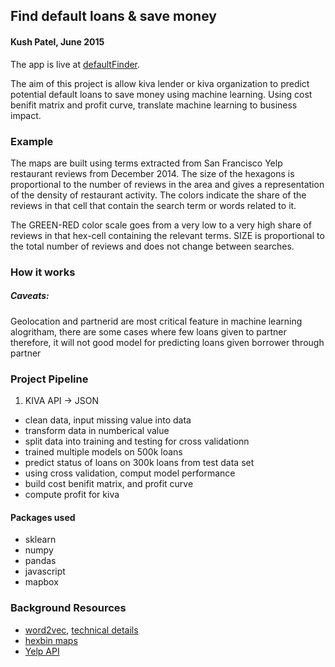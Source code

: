 ## Find default loans & save money 



#### Kush Patel, June 2015


The app is live at [defaultFinder](http://www.defaultfinder.info).  

The aim of this project is allow kiva lender or kiva organization to predict potential default loans to save money using machine learning. Using cost benifit matrix and profit curve, translate machine learning to business impact.



### Example

The maps are built using terms extracted from San Francisco Yelp restaurant reviews from December 2014. The size of the hexagons is proportional to the number of reviews in the area and gives a representation of the density of restaurant activity. The colors indicate the share of the reviews in that cell that contain the search term or words related to it.

The GREEN-RED color scale goes from a very low to a very high share of reviews in that hex-cell containing the relevant terms.
SIZE is proportional to the total number of reviews and does not change between searches.

### How it works


##### Caveats:
Geolocation and partnerid are most critical feature in machine learning alogritham, there are some cases where few loans given to partner therefore, it will not good model for predicting loans given borrower through partner

### Project Pipeline
1. KIVA API -> JSON
- clean data, input missing value into data
- transform data in numberical value
- split data into training and testing for cross validationn
- trained multiple models on 500k loans
- predict status of loans on 300k loans from test data set
- using cross validation, comput model performance
- build cost benifit matrix, and profit curve
- compute profit for kiva 



#### Packages used
- sklearn
- numpy
- pandas
- javascript
- mapbox

### Background Resources
- [word2vec](https://code.google.com/p/word2vec/), [technical details](https://docs.google.com/file/d/0B7XkCwpI5KDYRWRnd1RzWXQ2TWc/edit)
- [hexbin maps](http://www.delimited.io/blog/2013/12/1/hexbins-with-d3-and-leaflet-maps)
- [Yelp API](https://www.yelp.com/developers/documentation)